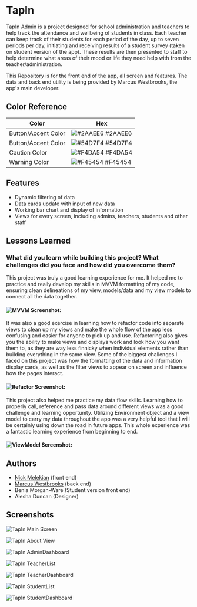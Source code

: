 # TapIn

TapIn Admin is a project designed for school administration and teachers to help track the attendance and wellbeing of students in class. Each teacher can keep track of their students for each period of the day, up to seven periods per day,  initiating and receiving results of a student survey (taken on student version of the app). These results are then presented to staff to help determine what areas of their mood or life they need help with from the teacher/administration.

This Repository is for the front end of the app, all screen and features. The data and back end utility is being provided by Marcus Westbrooks, the app's main developer.

## Color Reference

| Color             | Hex                                                                |
| ----------------- | ------------------------------------------------------------------ |
| Button/Accent Color| ![#2AAEE6](https://via.placeholder.com/10/2AAEE6?text=+) #2AAEE6 |
| Button/Accent Color| ![#54D7F4](https://via.placeholder.com/10/54D7F4?text=+) #54D7F4 |
| Caution Color | ![#F4DA54](https://via.placeholder.com/10/F4DA54?text=+) #F4DA54|
| Warning Color | ![#F45454](https://via.placeholder.com/10/F45454?text=+) #F45454 |


## Features

- Dynamic filtering of data
- Data cards update with input of new data
- Working bar chart and display of information
- Views for every screen, including admins, teachers, students and other staff


## Lessons Learned

### What did you learn while building this project? What challenges did you face and how did you overcome them?

This project was truly a good learning experience for me. It helped me to practice and really develop my skills in MVVM formatting of my code, ensuring clean delineations of my view, models/data and my view models to connect all the data together. 
#### ![MVVM Screenshot:](https://github.com/nmelekian/TapInFrontEnd/blob/main/TapInScreenshots/MVVM%20Format%20of%20Code.png)

It was also a good exercise in learning how to refactor code into separate views to clean up my views and make the whole flow of the app less confusing and easier for anyone to pick up and use. Refactoring also gives you the ability to make views and displays work and look how you want them to, as they are way less finnicky when individual elements rather than building everything in the same view. Some of the biggest challenges I faced on this project was how the formatting of the data and information display cards, as well as the filter views to appear on screen and influence how the pages interact.
#### ![Refactor Screenshot:](https://github.com/nmelekian/TapInFrontEnd/blob/main/TapInScreenshots/Refactor%20Image.png)

This project also helped me practice my data flow skills. Learning how to properly call, reference and pass data around different views was a good challenge and learning opportunity. Utilizing Environment object and a view model to carry my data throughout the app was a very helpful tool that I will be certainly using down the road in future apps. This whole experience was a fantastic learning experience from beginning to end.
#### ![ViewModel Screenshot:](https://github.com/nmelekian/TapInFrontEnd/blob/main/TapInScreenshots/ViewModel%20Image.png)


## Authors

- [Nick Melekian](https://github.com/nmelekian) (front end)
- [Marcus Westbrooks](https://github.com/NinjaHawkZero) (back end)
- Benia Morgan-Ware (Student version front end)
- Alesha Duncan (Designer)


## Screenshots



![TapIn Main Screen](https://github.com/nmelekian/TapInFrontEnd/blob/main/TapInScreenshots/TapInMainScreen.png)



![TapIn About View](https://github.com/nmelekian/TapInFrontEnd/blob/main/TapInScreenshots/TapInAbout1.png)




![TapIn AdminDashboard](https://github.com/nmelekian/TapInFrontEnd/blob/main/TapInScreenshots/AdminDashboard.png)



![TapIn TeacherList](https://github.com/nmelekian/TapInFrontEnd/blob/main/TapInScreenshots/TeacherList.png)



![TapIn TeacherDashboard](https://github.com/nmelekian/TapInFrontEnd/blob/main/TapInScreenshots/TeacherDashboard.png)



![TapIn StudentList](https://github.com/nmelekian/TapInFrontEnd/blob/main/TapInScreenshots/StudentList.png)



![TapIn StudentDashboard](https://github.com/nmelekian/TapInFrontEnd/blob/main/TapInScreenshots/StudentDashboard1.png)

